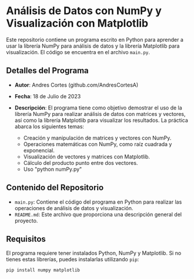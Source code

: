 # Análisis de Datos con NumPy y Visualización con Matplotlib

Este repositorio contiene un programa escrito en Python para aprender a usar la librería NumPy para análisis de datos y la librería Matplotlib para visualización. El código se encuentra en el archivo `main.py`.

## Detalles del Programa

- **Autor**: Andres Cortes (github.com/AndresCortesA)
- **Fecha**: 18 de Julio de 2023
- **Descripción**: El programa tiene como objetivo demostrar el uso de la librería NumPy para realizar análisis de datos con matrices y vectores, así como la librería Matplotlib para visualizar los resultados. La práctica abarca los siguientes temas:

  - Creación y manipulación de matrices y vectores con NumPy.
  - Operaciones matemáticas con NumPy, como raíz cuadrada y exponencial.
  - Visualización de vectores y matrices con Matplotlib.
  - Cálculo del producto punto entre dos vectores.
  - Uso "python numPy.py"

## Contenido del Repositorio

- `main.py`: Contiene el código del programa en Python para realizar las operaciones de análisis de datos y visualización.
- `README.md`: Este archivo que proporciona una descripción general del proyecto.

## Requisitos

El programa requiere tener instalados Python, NumPy y Matplotlib. Si no tienes estas librerías, puedes instalarlas utilizando `pip`:

```bash
pip install numpy matplotlib
